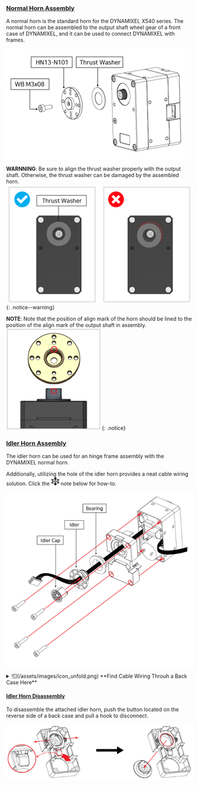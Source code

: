 
### [Normal Horn Assembly](#normal-horn-assembly)

A normal horn is the standard horn for the DYNAMIXEL X540 series. The normal horn can be assembled to the output shaft wheel gear of a front case of DYNAMIXEL, and it can be used to connect DYNAMIXEL with frames. 

![Horn_Assembly](/assets/images/dxl/x/x540/hn13-n101_assembly.png)

**WARNNING**: Be sure to align the thrust washer properly with the output shaft. Otherwise, the thrust washer can be damaged by the assembled horn.  
  ![HowTo_Thrust_Washer](/assets/images/dxl/x/assembly_common/thrust_washer_02.png)
{: .notice--warning}

**NOTE**: Note that the position of align mark of the horn should be lined to the position of the align mark of the output shaft in assembly.  
  ![Horn_Marking](/assets/images/dxl/x/assembly_common/horn_assembly_marking.png)
{: .notice}

### [Idler Horn Assembly](#idler-horn-assembly)

The idler horn can be used for an hinge frame assembly with the DYNAMIXEL normal horn. 

Additionally, utilizing the hole of the idler horn provides a neat cable wiring solution. Click the ![](/assets/images/icon_unfold.png) note below for how-to. 

![HowTo_Idler_Assembly](/assets/images/dxl/x/assembly_common/idler_assembly.png)

<details>
<summary>
![](/assets/images/icon_unfold.png) **Find Cable Wiring Throuh a Back Case Here**  
</summary>

![](/assets/images/dxl/x/wiring_through_back_case.jpg)

{% include en/dxl/hollow_cabling.md %}
</details>

#### [Idler Horn Disassembly](#idler-horn-disassembly)

To disassemble the attached idler horn, push the button located on the reverse side of a back case and pull a hook to disconnect.

![HowTo_Idler_Disassembly](/assets/images/dxl/x/assembly_common/idler_disassably.png)

